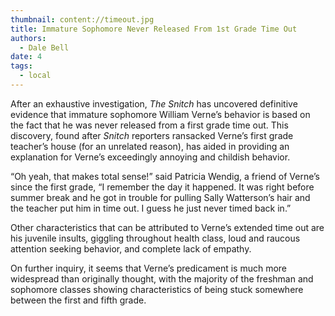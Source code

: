 ```yaml
---
thumbnail: content://timeout.jpg
title: Immature Sophomore Never Released From 1st Grade Time Out
authors:
  - Dale Bell
date: 4
tags:
  - local
---
```


After an exhaustive investigation, *The Snitch* has uncovered definitive evidence that immature sophomore William Verne’s behavior is based on the fact that he was never released from a first grade time out. This discovery, found after *Snitch* reporters ransacked Verne’s first grade teacher’s house (for an unrelated reason), has aided in providing an explanation for Verne’s exceedingly annoying and childish behavior. 

“Oh yeah, that makes total sense!” said Patricia Wendig, a friend of Verne’s since the first grade, “I remember the day it happened. It was right before summer break and he got in trouble for pulling Sally Watterson’s hair and the teacher put him in time out. I guess he just never timed back in.”

Other characteristics that can be attributed to Verne’s extended time out are his juvenile insults, giggling throughout health class, loud and raucous attention seeking behavior, and complete lack of empathy. 

On further inquiry, it seems that Verne’s predicament is much more widespread than originally thought, with the majority of the freshman and sophomore classes showing characteristics of being stuck somewhere between the first and fifth grade.


